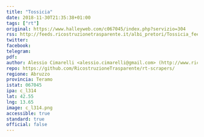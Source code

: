 ```yaml
---
title: "Tossicia"
date: 2018-11-30T21:35:38+01:00
tags: ["rt"]
original: https://www.halleyweb.com/c067045/index.php?servizio=304
rss: http://feeds.ricostruzionetrasparente.it/albi_pretori/Tossicia_feed.xml
twitter: 
facebook: 
telegram: 
pdf: 
author: Alessio Cimarelli <alessio.cimarelli@gmail.com> (http://www.ricostruzionetrasparente.it)
repo: https://github.com/RicostruzioneTrasparente/rt-scrapers/
regione: Abruzzo
provincia: Teramo
istat: 067045
ipa: c_l314
lat: 42.55
lng: 13.65
image: c_l314.png
accessible: true
standard: true
official: false
---
```

